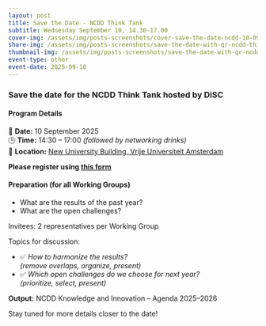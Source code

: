 ```yaml
---
layout: post
title: Save the Date - NCDD Think Tank
subtitle: Wednesday September 10, 14.30-17.00
cover-img: /assets/img/posts-screenshots/cover-save-the-date-ncdd-10-09-2025.png
share-img: /assets/img/posts-screenshots/save-the-date-with-qr-ncdd-think-tank.png
thumbnail-img: /assets/img/posts-screenshots/save-the-date-with-qr-ncdd-think-tank.png
event-type: other
event-date: 2025-09-10
---
```


### Save the date for the NCDD Think Tank hosted by DiSC 


#### Program Details

📅 **Date:** 10 September 2025  
🕒 **Time:** 14:30 – 17:00 *(followed by networking drinks)*  
📍 **Location:** [New University Building, Vrije Universiteit Amsterdam](https://vu.nl/en/about-vu/more-about/new-university-building) 


**Please register using [this form](https://forms.gle/59iK85riuBVNajSY8)**


#### Preparation (for all Working Groups)

- What are the results of the past year?
- What are the open challenges?

Invitees: 2 representatives per Working Group

Topics for discussion:
- ✅ *How to harmonize the results?*  
  *(remove overlaps, organize, present)*  
- ✅ *Which open challenges do we choose for next year?*  
  *(prioritize, select, present)*


**Output:** NCDD Knowledge and Innovation – Agenda 2025–2026  


Stay tuned for more details closer to the date!



